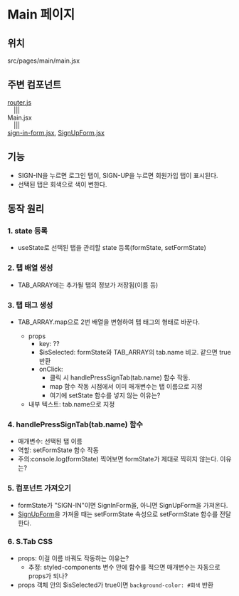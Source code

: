 # Main 페이지

## 위치

src/pages/main/main.jsx

## 주변 컴포넌트

[router.js](./summary1_file_router.md)  
&emsp;|||  
Main.jsx  
&emsp;|||  
[sign-in-form.jsx](./summary3_SignIn.md), [SignUpForm.jsx](./summary4_SignUp.md)

## 기능

-   SIGN-IN을 누르면 로그인 탭이, SIGN-UP을 누르면 회원가입 탭이 표시된다.
-   선택된 탭은 회색으로 색이 변한다.

## 동작 원리

### 1. state 등록

-   useState로 선택된 탭을 관리할 state 등록(formState, setFormState)

### 2. 탭 배열 생성

-   TAB_ARRAY에는 추가될 탭의 정보가 저장됨(이름 등)

### 3. 탭 태그 생성

-   TAB_ARRAY.map으로 2번 배열을 변형하여 탭 태그의 형태로 바꾼다.

    -   props
        -   key: ??
        -   $isSelected: formState와 TAB_ARRAY의 tab.name 비교. 같으면 true 반환
        -   onClick:
            -   클릭 시 handlePressSignTab(tab.name) 함수 작동.
            -   map 함수 작동 시점에서 이미 매개변수는 탭 이름으로 지정
            -   여기에 setState 함수를 넣지 않는 이유는?
    -   내부 텍스트: tab.name으로 지정

### 4. handlePressSignTab(tab.name) 함수

-   매개변수: 선택된 탭 이름
-   역할: setFormState 함수 작동
-   주의:console.log(formState) 찍어보면 formState가 제대로 찍히지 않는다. 이유는?

### 5. 컴포넌트 가져오기

-   formState가 "SIGN-IN"이면 SignInForm을, 아니면 SignUpForm을 가져온다.
-   [SignUpForm](./summary4_SignUp.md)을 가져올 때는 setFormState 속성으로 setFormState 함수를 전달한다.

### 6. S.Tab CSS

-   props: 이걸 이름 바꿔도 작동하는 이유는?
    -   추정: styled-components 변수 안에 함수를 적으면 매개변수는 자동으로 props가 되나?
-   props 객체 안의 $isSelected가 true이면 `background-color: #회색` 반환
